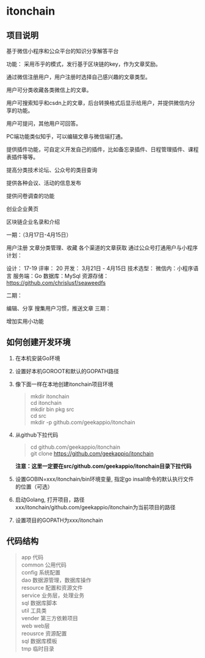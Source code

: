 # itonchain 
## 项目说明
基于微信小程序和公众平台的知识分享解答平台

功能： 采用币乎的模式，发行基于区块链的key，作为文章奖励。

通过微信注册用户，用户注册时选择自己感兴趣的文章类型。

用户可分类收藏各类微信上的文章。

用户可搜索知乎和csdn上的文章，后台转换格式后显示给用户，并提供微信内分享的功能。

用户可提问，其他用户可回答。

PC端功能类似知乎，可以编辑文章与微信端打通。

提供插件功能，可自定义开发自己的插件，比如备忘录插件、日程管理插件、课程表插件等等。

提高分类技术论坛、公众号的类目查询

提供各种会议、活动的信息发布

提供问卷调查的功能

创业企业黄页

区块链企业名录和介绍

一期：（3月17日-4月15日）

用户注册
文章分类管理、收藏
各个渠道的文章获取
通过公众号打通用户与小程序
计划：

设计： 17-19
评审： 20
开发： 3月21日 - 4月15日
技术选型： 微信内：小程序语言 服务端：Go 数据库：MySql 资源存储：https://github.com/chrislusf/seaweedfs

二期：

编辑、分享
搜集用户习惯，推送文章
三期：

增加实用小功能

## 如何创建开发环境 
1. 在本机安装Go环境    
2. 设置好本机GOROOT和默认的GOPATH路径    
3. 像下面一样在本地创建itonchain项目环境    
    >mkdir itonchain    
    cd itonchain  
    mkdir bin pkg src  
    cd src  
    mkdir -p github.com/geekappio/itonchain  
 4. 从github下拉代码    
    > cd github.com/geekappio/itonchain    
    git clone https://github.com/geekappio/itonchain 
    
    **注意：这里一定要在src/github.com/geekappio/itonchain目录下拉代码**  
 5. 设置GOBIN=xxx/itonchain/bin环境变量, 指定go insall命令的默认执行文件的位置（可选）  
 6. 启动Golang, 打开项目，路径xxx/itonchain/github.com/geekappio/itonchain为当前项目的路径  
 7. 设置项目的GOPATH为xxx/itonchain  
      
## 代码结构 
 >app             代码    
  common          公用代码    
    config          系统配置    
    dao             数据源管理，数据库操作    
    resource        配置和资源文件    
    service         业务层，处理业务    
    sql             数据库脚本    
    util            工具类    
    vender          第三方依赖项目    
    web             web层    
reousrce        资源配置    
sql             数据库模板    
tmp             临时目录
